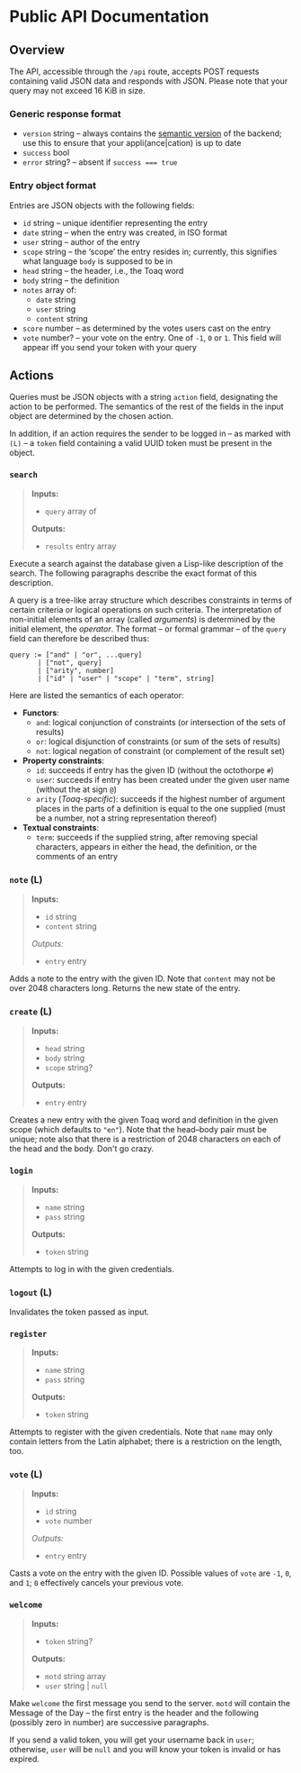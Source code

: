 # Public API Documentation

## Overview

  The API, accessible through the `/api` route, accepts POST requests
containing valid JSON data and responds with JSON.  Please note that
your query may not exceed 16 KiB in size.

### Generic response format

* `version` string – always contains the [semantic
  version](https://semver.org) of the backend; use this to ensure that
  your appli(ance|cation) is up to date
* `success` bool
* `error` string? – absent if `success === true`

### Entry object format

Entries are JSON objects with the following fields:

* `id` string – unique identifier representing the entry
* `date` string – when the entry was created, in ISO format
* `user` string – author of the entry
* `scope` string – the ‘scope’ the entry resides in; currently, this
  signifies what language `body` is supposed to be in
* `head` string – the header, i.e., the Toaq word
* `body` string – the definition
* `notes` array of:
  - `date` string
  - `user` string
  - `content` string
* `score` number – as determined by the votes users cast on the entry
* `vote` number? – your vote on the entry. One of `-1`, `0` or `1`.
  This field will appear iff you send your token with your query

## Actions

  Queries must be JSON objects with a string `action` field,
designating the action to be performed. The semantics of the rest of
the fields in the input object are determined by the chosen action.

  In addition, if an action requires the sender to be logged in – as
marked with `(L)` – a `token` field containing a valid UUID token must
be present in the object.

### `search`

> **Inputs:**
>
> * `query` array of
>
> **Outputs:**
>
> * `results` entry array

  Execute a search against the database given a Lisp-like description
of the search. The following paragraphs describe the exact format of
this description.

  A query is a tree-like array structure which describes constraints
in terms of certain criteria or logical operations on such criteria.
The interpretation of non-initial elements of an array (called
*arguments*) is determined by the initial element, the *operator*. The
format – or formal grammar – of the `query` field can therefore be
described thus:

```
query := ["and" | "or", ...query]
       | ["not", query]
       | ["arity", number]
       | ["id" | "user" | "scope" | "term", string]
```

  Here are listed the semantics of each operator:

* **Functors**:
  - `and`: logical conjunction of constraints (or intersection of the
    sets of results)
  - `or`: logical disjunction of constraints (or sum of the sets of
    results)
  - `not`: logical negation of constraint (or complement of the result
    set)
* **Property constraints**:
  - `id`: succeeds if entry has the given ID (without the octothorpe
    `#`)
  - `user`: succeeds if entry has been created under the given user
    name (without the at sign `@`)
  - `arity` (*Toaq-specific*): succeeds if the highest number of
    argument places in the parts of a definition is equal to the one
    supplied (must be a number, not a string representation thereof)
* **Textual constraints**:
  - `term`: succeeds if the supplied string, after removing special
    characters, appears in either the head, the definition, or the
    comments of an entry

### `note` (L)

> **Inputs:**
>
> * `id` string
> * `content` string
>
> *Outputs:*
>
> * `entry` entry

  Adds a note to the entry with the given ID. Note that `content` may
not be over 2048 characters long. Returns the new state of the entry.

### `create` (L)

> **Inputs:**
>
> * `head` string
> * `body` string
> * `scope` string?
>
> **Outputs:**
>
> * `entry` entry

  Creates a new entry with the given Toaq word and definition in the
given scope (which defaults to `"en"`). Note that the head–body pair
must be unique; note also that there is a restriction of 2048
characters on each of the head and the body. Don't go crazy.

### `login`

> **Inputs:**
>
> * `name` string
> * `pass` string
>
> **Outputs:**
>
> * `token` string

  Attempts to log in with the given credentials.

### `logout` (L)

  Invalidates the token passed as input.

### `register`

> **Inputs:**
>
> * `name` string
> * `pass` string
>
> **Outputs:**
>
> * `token` string

  Attempts to register with the given credentials. Note that `name`
may only contain letters from the Latin alphabet; there is a
restriction on the length, too.

### `vote` (L)

> **Inputs:**
>
> * `id` string
> * `vote` number
>
> *Outputs:*
>
> * `entry` entry

  Casts a vote on the entry with the given ID. Possible values of
`vote` are `-1`, `0`, and `1`; `0` effectively cancels your previous
vote.

### `welcome`

> **Inputs:**
>
> * `token` string?
>
> **Outputs:**
>
> * `motd` string array
> * `user` string | `null`

  Make `welcome` the first message you send to the server. `motd` will
contain the Message of the Day – the first entry is the header and the
following (possibly zero in number) are successive paragraphs.  

  If you send a valid token, you will get your username back in
`user`; otherwise, `user` will be `null` and you will know your token
is invalid or has expired.

